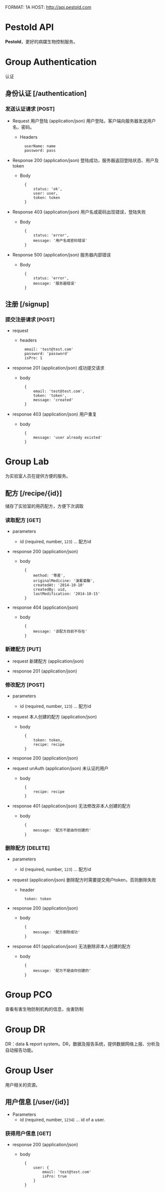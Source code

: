FORMAT: 1A
HOST: http://api.pestold.com

# Pestold API
**Pestold**，更好的病媒生物控制服务。

# Group Authentication
认证

## 身份认证 [/authentication]

### 发送认证请求 [POST]

+ Request 用户登陆 (application/json)
用户登陆，客户端向服务器发送用户名，密码。

    + Headers

            userName: name
            password: pass

+ Response 200 (application/json)
登陆成功，服务器返回登陆状态、用户及token

    + Body

            {
                status: 'ok',
                user: user,
                token: token
            }

+ Response 403 (application/json)
用户名或密码出现错误，登陆失败

    + Body

            {
                status: 'error',
                message: '用户名或密码错误'
            }

+ Response 500 (application/json)
服务器内部错误

    + Body

            {
                status: 'error',
                message: '服务器错误'
            }

## 注册 [/signup]

### 提交注册请求 [POST]

+ request

    + headers

            email: 'test@test.com'
            password: 'password'
            isPro: 1

+ response 201 (application/json)
成功提交请求

    + body

            {
                email: 'test@test.com',
                token: 'token',
                message: 'created'
            }

+ response 403 (application/json)
用户重复

    + body

            {
                message: 'user already existed'
            }

# Group Lab
为实验室人员在提供方便的服务。

## 配方 [/recipe/{id}]
储存了实验室的用药配方，方便下次调取

### 读取配方 [GET]

+ parameters
    + id (required, number, `123`) ... 配方id

+ response 200 (application/json)

    + body

            {
                method: '等差',
                originalMedicine: '溴氰菊酯',
                createdAt: '2014-10-10'
                createdBy: uid,
                lastModification: '2014-10-15'
            }

+ response 404 (application/json)

    + body

            {
                message: '该配方目前不存在'
            }

### 新建配方 [PUT]

+ request 新建配方 (application/json)

+ response 201 (application/json)

### 修改配方 [POST]

+ parameters
    + id (required, number, `123`) ... 配方id

+ request 本人创建的配方 (application/json)

    + body

            {
                token: token,
                recipe: recipe
            }

+ response 200 (application/json)

+ request unAuth (application/json)
未认证的用户

    + body

            {
                recipe: recipe
            }


+ response 401 (application/json)
无法修改非本人创建的配方

    + body

            {
                message: '配方不是由你创建的'
            }

### 删除配方 [DELETE]

+ parameters
    + id (required, number, `123`) ... 配方id

+ request (application/json)
删除配方时需要提交用户token，否则删除失败

    + header

            token: token

+ response 200 (application/json)

    + body

            {
                message: '配方删除成功'
            }

+ response 401 (application/json)
无法删除非本人创建的配方

    + body

            {
                message: '配方不是由你创建的'
            }

# Group PCO
查看有害生物防制机构的信息，虫害防制

# Group DR
DR：data & report system。DR，数据及报告系统，提供数据网络上报、分析及自动报告功能。

# Group User
用户相关的资源。

## 用户信息 [/user/{id}]

+ Parameters
    + id (required, number, `1234`) ... id of a user.

### 获得用户信息 [GET]

+ response 200 (application/json)

    + body

            {
                user: {
                    email: 'test@test.com'
                    isPro: true
                }
            }
